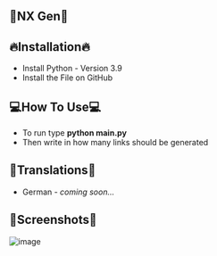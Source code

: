 
##     👾NX Gen👾


## **🔥Installation🔥**

 - Install Python - Version 3.9
 - Install the File on GitHub

## **💻How To Use💻**

 - To run type **python main.py**
 - Then write in how many links should be generated

## **📑Translations📑**
 
 - German - _coming soon..._

## **📸Screenshots📸**
![image](https://user-images.githubusercontent.com/118767815/216084407-27091759-8417-4027-b820-050e72ecd2da.png)
